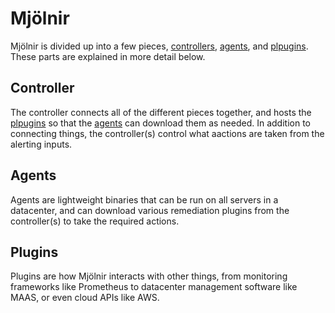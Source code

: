 # Mjölnir

Mjölnir is divided up into a few pieces, [controllers](#controller), [agents](#agents), and [plpugins](plugins). These parts are explained in more detail below.

## Controller

The controller connects all of the different pieces together, and hosts the [plpugins](plugins) so that the [agents](#agents) can download them as needed. In addition to connecting things, the controller(s) control what aactions are taken from the alerting inputs.

## Agents

Agents are lightweight binaries that can be run on all servers in a datacenter, and can download various remediation plugins from the controller(s) to take the required actions.

## Plugins

Plugins are how Mjölnir interacts with other things, from monitoring frameworks like Prometheus to datacenter management software like MAAS, or even cloud APIs like AWS.